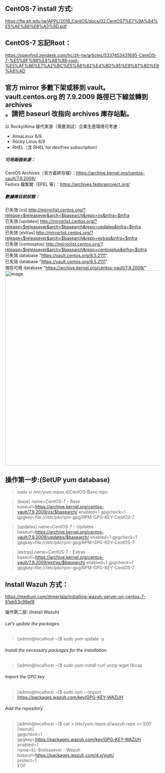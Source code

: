 CentOS-7 install 方式:
- 
https://ftp.kh.edu.tw/APPL/2016_CentOS/docs/02.CentOS7%E7%9A%84%E5%AE%89%E8%A3%9D.pdf  

CentOS-7 忘記Root：
- 
https://openfind.zendesk.com/hc/zh-tw/articles/5337453431695-CentOS-7-%E5%BF%98%E8%A8%98-root-%E5%AF%86%E7%A2%BC%E5%A6%82%E4%BD%95%E9%87%8D%E8%A8%AD

官方 mirror 多數下架或移到 vault。  
vault.centos.org 的 7.9.2009 路徑已下線並轉到 archives  
。請把 baseurl 改指向 archives 庫存站點。  
-
以 Rocky/Alma 替代來源（需要測試）企業生產環境可考慮：  
- AlmaLinux 8/9  
- Rocky Linux 8/9  
- RHEL（含 RHEL for dev/free subscription）

##### 可用兩個來源：
CentOS Archives（官方最終存檔）：https://archive.kernel.org/centos-vault/7.9.2009/  
Fedora 檔案館（EPEL 等）：https://archives.fedoraproject.org/

##### 數據庫目前狀態：
已失效 [os] http://mirrorlist.centos.org/?release=$releasever&arch=$basearch&repo=os&infra=$infra  
已失效 [updates] http://mirrorlist.centos.org/?release=$releasever&arch=$basearch&repo=updates&infra=$infra  
已失效 [extras] http://mirrorlist.centos.org/?release=$releasever&arch=$basearch&repo=extras&infra=$infra  
已失效 [centosplus] http://mirrorlist.centos.org/?release=$releasever&arch=$basearch&repo=centosplus&infra=$infra  
已失效 database "https://vault.centos.org/8.5.2111"  
已失效 database "https://vault.centos.org/8.5.2111"  
現存可用 database "https://archive.kernel.org/centos-vault/7.9.2009/"  
<img width="895" height="633" alt="image" src="https://github.com/user-attachments/assets/64922893-e9b2-4fc2-9c96-2ba13053b51b" />



操作第一步:(SetUP yum database)
- 
> sudo vi /etc/yum.repos.d/CentOS-Base.repo

> [base]
> name=CentOS-7 - Base
> baseurl=https://archive.kernel.org/centos-vault/7.9.2009/os/$basearch/
> enabled=1
> gpgcheck=1
> gpgkey=file:///etc/pki/rpm-gpg/RPM-GPG-KEY-CentOS-7

> [updates]
> name=CentOS-7 - Updates
> baseurl=https://archive.kernel.org/centos-vault/7.9.2009/updates/$basearch/
> enabled=1
> gpgcheck=1
> gpgkey=file:///etc/pki/rpm-gpg/RPM-GPG-KEY-CentOS-7

> [extras]
> name=CentOS-7 - Extras
> baseurl=https://archive.kernel.org/centos-vault/7.9.2009/extras/$basearch/
> enabled=1
> gpgcheck=1
> gpgkey=file:///etc/pki/rpm-gpg/RPM-GPG-KEY-CentOS-7


Install Wazuh 方式：
- 
https://medium.com/@mertala/installing-wazuh-server-on-centos-7-61eb53c99ef8  

操作第二部: (Install Wazuh)
###### Let’s update the packages.  
> [admin@localhost ~]$ sudo yum update -y

###### Install the necessary packages for the installation.  
> [admin@localhost ~]$ sudo yum install curl unzip wget libcap

###### Import the GPG key  
> [admin@localhost ~]$ sudo rpm --import https://packages.wazuh.com/key/GPG-KEY-WAZUH

###### Add the repository  
> [admin@localhost ~]$ cat > /etc/yum.repos.d/wazuh.repo << EOF  
> [wazuh]  
> gpgcheck=1  
> gpgkey=https://packages.wazuh.com/key/GPG-KEY-WAZUH  
> enabled=1  
> name=EL-\$releasever - Wazuh  
> baseurl=https://packages.wazuh.com/4.x/yum/  
> protect=1  
> EOF  
